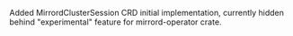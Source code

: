 Added MirrordClusterSession CRD initial implementation, currently hidden behind "experimental" feature for mirrord-operator crate.
